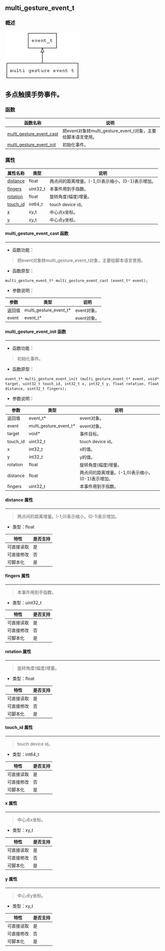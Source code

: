 ## multi\_gesture\_event\_t
### 概述
![image](images/multi_gesture_event_t_0.png)

多点触摸手势事件。
----------------------------------
### 函数
<p id="multi_gesture_event_t_methods">

| 函数名称 | 说明 | 
| -------- | ------------ | 
| <a href="#multi_gesture_event_t_multi_gesture_event_cast">multi\_gesture\_event\_cast</a> | 把event对象转multi_gesture_event_t对象，主要给脚本语言使用。 |
| <a href="#multi_gesture_event_t_multi_gesture_event_init">multi\_gesture\_event\_init</a> | 初始化事件。 |
### 属性
<p id="multi_gesture_event_t_properties">

| 属性名称 | 类型 | 说明 | 
| -------- | ----- | ------------ | 
| <a href="#multi_gesture_event_t_distance">distance</a> | float | 两点间的距离增量。(-1,0)表示缩小，(0-1)表示增加。 |
| <a href="#multi_gesture_event_t_fingers">fingers</a> | uint32\_t | 本事件用到手指数。 |
| <a href="#multi_gesture_event_t_rotation">rotation</a> | float | 旋转角度(幅度)增量。 |
| <a href="#multi_gesture_event_t_touch_id">touch\_id</a> | int64\_t | touch device id。 |
| <a href="#multi_gesture_event_t_x">x</a> | xy\_t | 中心点x坐标。 |
| <a href="#multi_gesture_event_t_y">y</a> | xy\_t | 中心点y坐标。 |
#### multi\_gesture\_event\_cast 函数
-----------------------

* 函数功能：

> <p id="multi_gesture_event_t_multi_gesture_event_cast">把event对象转multi_gesture_event_t对象，主要给脚本语言使用。

* 函数原型：

```
multi_gesture_event_t* multi_gesture_event_cast (event_t* event);
```

* 参数说明：

| 参数 | 类型 | 说明 |
| -------- | ----- | --------- |
| 返回值 | multi\_gesture\_event\_t* | event对象。 |
| event | event\_t* | event对象。 |
#### multi\_gesture\_event\_init 函数
-----------------------

* 函数功能：

> <p id="multi_gesture_event_t_multi_gesture_event_init">初始化事件。

* 函数原型：

```
event_t* multi_gesture_event_init (multi_gesture_event_t* event, void* target, uint32_t touch_id, int32_t x, int32_t y, float rotation, float distance, uint32_t fingers);
```

* 参数说明：

| 参数 | 类型 | 说明 |
| -------- | ----- | --------- |
| 返回值 | event\_t* | event对象。 |
| event | multi\_gesture\_event\_t* | event对象。 |
| target | void* | 事件目标。 |
| touch\_id | uint32\_t | touch device id。 |
| x | int32\_t | x的值。 |
| y | int32\_t | y的值。 |
| rotation | float | 旋转角度(幅度)增量。 |
| distance | float | 两点间的距离增量。(-1,0)表示缩小，(0-1)表示增加。 |
| fingers | uint32\_t | 本事件用到手指数。 |
#### distance 属性
-----------------------
> <p id="multi_gesture_event_t_distance">两点间的距离增量。(-1,0)表示缩小，(0-1)表示增加。

* 类型：float

| 特性 | 是否支持 |
| -------- | ----- |
| 可直接读取 | 是 |
| 可直接修改 | 否 |
| 可脚本化   | 是 |
#### fingers 属性
-----------------------
> <p id="multi_gesture_event_t_fingers">本事件用到手指数。

* 类型：uint32\_t

| 特性 | 是否支持 |
| -------- | ----- |
| 可直接读取 | 是 |
| 可直接修改 | 否 |
| 可脚本化   | 是 |
#### rotation 属性
-----------------------
> <p id="multi_gesture_event_t_rotation">旋转角度(幅度)增量。

* 类型：float

| 特性 | 是否支持 |
| -------- | ----- |
| 可直接读取 | 是 |
| 可直接修改 | 否 |
| 可脚本化   | 是 |
#### touch\_id 属性
-----------------------
> <p id="multi_gesture_event_t_touch_id">touch device id。

* 类型：int64\_t

| 特性 | 是否支持 |
| -------- | ----- |
| 可直接读取 | 是 |
| 可直接修改 | 否 |
| 可脚本化   | 是 |
#### x 属性
-----------------------
> <p id="multi_gesture_event_t_x">中心点x坐标。

* 类型：xy\_t

| 特性 | 是否支持 |
| -------- | ----- |
| 可直接读取 | 是 |
| 可直接修改 | 否 |
| 可脚本化   | 是 |
#### y 属性
-----------------------
> <p id="multi_gesture_event_t_y">中心点y坐标。

* 类型：xy\_t

| 特性 | 是否支持 |
| -------- | ----- |
| 可直接读取 | 是 |
| 可直接修改 | 否 |
| 可脚本化   | 是 |

